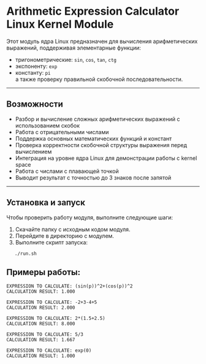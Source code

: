 # Arithmetic Expression Calculator Linux Kernel Module

Этот модуль ядра Linux предназначен для вычисления арифметических выражений, поддерживая элементарные функции:  
- тригонометрические: `sin`, `cos`, `tan`, `ctg`  
- экспоненту: `exp`  
- константу: `pi`  
а также проверку правильной скобочной последовательности.

---

## Возможности

- Разбор и вычисление сложных арифметических выражений с использованием скобок
- Работа с отрицательными числами
- Поддержка основных математических функций и констант  
- Проверка корректности скобочной структуры выражения перед вычислением  
- Интеграция на уровне ядра Linux для демонстрации работы с kernel space
- Работа с числами с плавающей точкой
- Выводит результат с точностью до 3 знаков после запятой
---

## Установка и запуск

Чтобы проверить работу модуля, выполните следующие шаги:

1. Скачайте папку с исходным кодом модуля.  
2. Перейдите в директорию с модулем.  
3. Выполните скрипт запуска:
```
   ./run.sh
```

## Примеры работы:
```
EXPRESSION TO CALCULATE: (sin(p))^2+(cos(p))^2
CALCULATION RESULT: 1.000
```

```
EXPRESSION TO CALCULATE: -2+3-4+5
CALCULATION RESULT: 2.000
```

```
EXPRESSION TO CALCULATE: 2*(1.5+2.5)
CALCULATION RESULT: 8.000
```

```
EXPRESSION TO CALCULATE: 5/3
CALCULATION RESULT: 1.667
```

```
EXPRESSION TO CALCULATE: exp(0)
CALCULATION RESULT: 1.000
```

